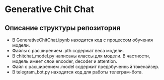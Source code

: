 # Generative Chit Chat

## Описание структуры репозитория
- В GenerativeChitChat.ipynb находится код с процессом обучения модели.
- Файлы с расширением .pth содержат веса модели.
- В chitchat_model.py написаны классы для модели. В частности, модель имеет слои encoder, decoder и attention.
- Файл с расширением .model содержит предобученный токенайзер.
- В telegram_bot.py находится код для работы телеграм-бота.